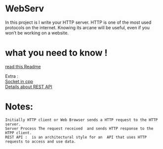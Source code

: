 # WebServ
In this project is I  write your HTTP server. HTTP is one of the most used protocols on the internet. Knowing its arcane will be useful, even if you won’t be working on a website.

# what you need to know !

<a href="https://github.com/Hamzaelkhatri/WebServe">read this Readme 
</a>


Extra : 
</br>
<a href="https://www.geeksforgeeks.org/socket-programming-cc/">Socket in cpp </a><br>
<a href="https://searchapparchitecture.techtarget.com/definition/RESTful-API">Details about REST API</a>



# Notes:
    Initially HTTP client or Web Browser sends a HTTP request to the HTTP server.
    Server Process The request received  and sends HTTP response to the HTPP client.
    REST API :  is an architectural style for an  API that uses HTTP requests to access and use data.
